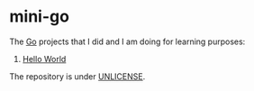# mini-go

The [Go](https://go.dev) projects that I did and I am doing for learning
purposes:

1. [Hello World](./helloworld)

The repository is under [UNLICENSE](https://unlicense.org).
